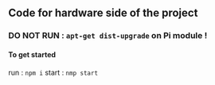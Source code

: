 ## Сode for hardware side of the project

### DO NOT RUN : `apt-get dist-upgrade` on Pi module !

#### To get started
run : `npm i`
start : `nmp start`
